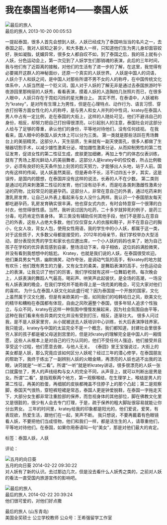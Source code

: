 # 我在泰国当老师14——泰国人妖

![最后的旅人](https://img3.doubanio.com/icon/u73239938-3.jpg)  
最后的旅人 2013-10-20 00:05:53

一提起泰国，很多人首先会想到人妖，人妖已经成为了泰国响当当的名片之一，去泰国之前，我对人妖知之甚少，和大多数人一样，只知道他们生为男儿身却面容姣好，肤如凝脂，妩媚异常，很多女人都自叹不如，到了泰国之后，我的班上就有小人妖，分色运动会上，第一次见到了人妖学生们那销魂的表演，此后的三年时间，我与他们有了近距离的接触，对他们的生活有了进一步的了解，在这里，我觉得有必要揭开这群人的神秘面纱，还原一个真实的人妖世界。 人妖是中国人的词语，人妖介于人和妖之间，是中国人对那些所谓不男不女的人的称呼，在中国传统文化体系中，人妖当然是一个贬义词，国人对于人妖的了解无非是通过去泰国旅游时午夜游园里那绚丽的人妖秀，看看表演，摸着人妖的人造胸拍几张照片而已，在很多人眼中，人妖只存在于霓虹闪烁的星光舞台上。 其实不然，在泰语中，人妖被称为“kratey”，是对所有生理上为男性，但是在心理特点、动作行为、语言习惯、穿衣打扮等方面女性化的人的称呼，是与男人和女人并列的中性词，kratey在泰国人男人中占有一定比例，走在泰国的大街上，这样的人随处可见，他们不避讳自己的身份，相反，却努力把自己打扮得很漂亮，以引起别人的注意，泰国社会对这部分人给与了足够的尊重，承认他们的身份，平等地对待他们，没有任何歧视。 在我看来，国人眼中的泰国人妖大体上可以分为三类。 第一类就是那些活跃在秀场舞台上的美丽精灵。这部分人，天生丽质，生来就有一副天使面孔，很多人都做了生殖器切割手术，以减少雄性激素分泌，增加雌性激素分泌，从而抑制男性的第二性征发育，促进女性的第二性征生成，皮肤更加细嫩，再加上专门的体态仪表训练，就有了秀场上那光鲜动人的美丽舞者，这部分人是kratey中的佼佼者，所占比例极少，必须有良好的先天条件加上刻苦的后天努力，才能够出人头地，站于人前。国内有这样的传闻，说人妖虽然美丽，但是寿命不长，活不过四五十岁，其实，这是误传，是国内的臆想，在泰国并没有这样的说法，长寿的人不在少数。 第二类则是通过吃药来刺激第二性征的发育，他们没有动手术，而是吃各类刺激雌性激素分泌的药物，比较常见的是避孕药。这部分人，非常在意自己的外表，通过吃药来刺激乳房发育，让自己从外表上看起来与女人没什么两样。我认识一个泰国朋友每天都吃避孕药，乳房发育确实很丰满，他也穿女式内衣，有时会特意穿一个很薄的白衬衣，他觉得很性感。当然，我听说过因为吃药，二十多岁就猝死的例子，是药三分毒，吃药肯定伤害身体。 第三类没有辅助任何其他手段，他们不是那么在意自己的外表，这些人占绝大多数，他们仅仅穿女人的衣服和鞋子，并不在意自己的胸小，化女人妆，背女人包，使用女性用语，我的学生中的小人妖，都属于这一类，对于这些孩子，大多数父母都是接受的，2012年的母亲节，我们学校举办大型活动，部分表现优秀的学生和家长也应邀出席，一个小人妖的妈妈也来了，她为自己孩子在学校的优异表现感到自豪，整场活动下来，母子相依，这位妈妈满脸微笑，并没有看到我想想中的尴尬。 Kratey，也就是我们说的人妖，在泰国很受欢迎。他们兼具男女气质，幽默搞笑，动作夸张，是调动气氛的高手，有kratey的地方就有欢乐；他们既有男生的力量，又有女生的柔美，是舞蹈表演的高手，分色运动会上的表演，让我见识了他们的厉害，我们学校就有这样一位舞蹈老师。每次晚会上，人妖表演的舞蹈人气最高，喝彩声、哄笑声此起彼伏，是全场的高潮，一场没有人妖表演的晚会，在我们学校并不能称得上是一场完美的晚会，可见大家对他们的喜欢。 为什么在泰国人妖文化如此盛行呢？因为泰国是一个开放的国家，文化上虽然属于汉文化圈，但是有亲欧美的一面，如同我们的哈韩哈日之风，欧美文化的精华和糟粕在泰国都有体现，自由之风吹遍整个泰国，很多年轻人追求个性独立，与众不同，kratey在这样一种氛围中慢慢发展起来，因为社会氛围自由平等，这种在我们看来有些异类的文化并没有受到打压，相反，逐渐壮大。 很多人问过我，是不是人妖家里穷，从小就被送去人妖培训中心训练，长大后表演挣钱养家。我只能说，kratey与中国的太监完全不是一个概念，我们都知道，封建社会里很多穷人家的孩子都是被父母送到宫里的，但是对kratey的理解完全是中国人的一厢情愿，这些人从根本上是对自己的行为认同的，他们不受任何人强迫，他们接受并且享受这个过程，他们愿意去做，与他人无关。 《泰囧》里王宝强说过，大街上的美女都是人妖，那么究竟应该如何区分人妖呢？经过三年的潜心修学，在泰国朋友的帮助下，我终于练出了一副辨别人妖的火眼金睛，再漂亮的人妖也逃不出我的法眼，诀窍就是“一听二看”。所谓“一听”就是听kratey讲话，很多很漂亮的人妖一张口就露怯了，男人的声线结构与女人的完全不同，从声音上，就可以判断出是男是女。所谓“二看”，是指观察两个地方，第一观察喉结，在生理学上，喉结是男人的第二性征，再美的脸蛋，再细腻的皮肤都掩盖不住脖子上的那个凸起；第二是观察脚，泰国天气很热，穿短裤短裙是常态，泰国人更是钟爱脱鞋，在泰国一字拖走天下，大部分女生都非常注重脸部的保养，而忽视身体的其他部位，脚在佛教文化里又是很脏的，很少有人会去专门打理，于是，疏于保养的粗大脚趾很容易就能让你分出男女。 三年的时间里，kratey给我的印象都是阳光的，他们爱说，爱笑，有表现欲，热爱生活，跟他们在一起，笑声不断。 我只想说，不要再戴着有色眼镜看人妖，不要把他们当成怪物，他们和我们一样，都是活生生的人，请尊重他们，平等地对待他们。在泰国，如果你用泰语叫一句“美女”，那是对他们最大的肯定。

标签：泰国人妖，人妖

评论：

![五月的向日葵](https://img3.doubanio.com/icon/up63819311-2.jpg)  
五月的向日葵 2014-02-22 09:30:22  
对人妖有了新的认识。去过那边几次，但是没去看什么人妖秀之类的，之前对人妖的看法一直受国内旅游宣传的影响吧。

![最后的旅人](https://img3.doubanio.com/icon/up73239938-3.jpg)  
最后的旅人 2014-02-22 20:39:24  
他们很可爱的，对他们好点撒  

最后的旅人 (山东青岛)  
美国全奖硕士 公立学校教师 公众号：王希强留学工作室
